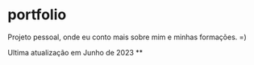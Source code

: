 # portfolio

Projeto pessoal, onde eu conto mais sobre mim e minhas formações. =)

Ultima atualização em Junho de 2023 **
